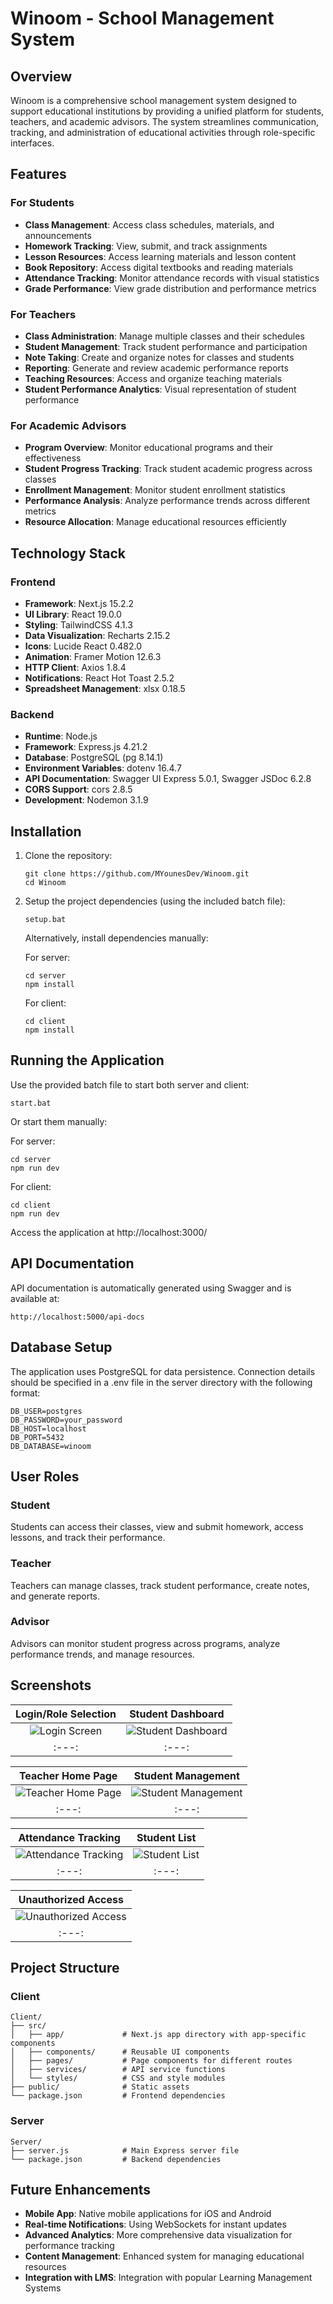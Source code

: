 # Winoom - School Management System



## Overview

Winoom is a comprehensive school management system designed to support educational institutions by providing a unified platform for students, teachers, and academic advisors. The system streamlines communication, tracking, and administration of educational activities through role-specific interfaces.

## Features

### For Students
- **Class Management**: Access class schedules, materials, and announcements
- **Homework Tracking**: View, submit, and track assignments
- **Lesson Resources**: Access learning materials and lesson content
- **Book Repository**: Access digital textbooks and reading materials
- **Attendance Tracking**: Monitor attendance records with visual statistics
- **Grade Performance**: View grade distribution and performance metrics

### For Teachers
- **Class Administration**: Manage multiple classes and their schedules
- **Student Management**: Track student performance and participation
- **Note Taking**: Create and organize notes for classes and students
- **Reporting**: Generate and review academic performance reports
- **Teaching Resources**: Access and organize teaching materials
- **Student Performance Analytics**: Visual representation of student performance

### For Academic Advisors
- **Program Overview**: Monitor educational programs and their effectiveness
- **Student Progress Tracking**: Track student academic progress across classes
- **Enrollment Management**: Monitor student enrollment statistics
- **Performance Analysis**: Analyze performance trends across different metrics
- **Resource Allocation**: Manage educational resources efficiently

## Technology Stack

### Frontend
- **Framework**: Next.js 15.2.2
- **UI Library**: React 19.0.0
- **Styling**: TailwindCSS 4.1.3
- **Data Visualization**: Recharts 2.15.2
- **Icons**: Lucide React 0.482.0
- **Animation**: Framer Motion 12.6.3
- **HTTP Client**: Axios 1.8.4
- **Notifications**: React Hot Toast 2.5.2
- **Spreadsheet Management**: xlsx 0.18.5

### Backend
- **Runtime**: Node.js
- **Framework**: Express.js 4.21.2
- **Database**: PostgreSQL (pg 8.14.1)
- **Environment Variables**: dotenv 16.4.7
- **API Documentation**: Swagger UI Express 5.0.1, Swagger JSDoc 6.2.8
- **CORS Support**: cors 2.8.5
- **Development**: Nodemon 3.1.9

## Installation

1. Clone the repository:
   ```
   git clone https://github.com/MYounesDev/Winoom.git
   cd Winoom
   ```

2. Setup the project dependencies (using the included batch file):
   ```
   setup.bat
   ```
   
   Alternatively, install dependencies manually:
   
   For server:
   ```
   cd server
   npm install
   ```
   
   For client:
   ```
   cd client
   npm install
   ```

## Running the Application

Use the provided batch file to start both server and client:
```
start.bat
```

Or start them manually:

For server:
```
cd server
npm run dev
```

For client:
```
cd client
npm run dev
```

Access the application at http://localhost:3000/

## API Documentation

API documentation is automatically generated using Swagger and is available at:
```
http://localhost:5000/api-docs
```

## Database Setup

The application uses PostgreSQL for data persistence. Connection details should be specified in a .env file in the server directory with the following format:

```
DB_USER=postgres
DB_PASSWORD=your_password
DB_HOST=localhost
DB_PORT=5432
DB_DATABASE=winoom
```

## User Roles

### Student
Students can access their classes, view and submit homework, access lessons, and track their performance.

### Teacher
Teachers can manage classes, track student performance, create notes, and generate reports.

### Advisor
Advisors can monitor student progress across programs, analyze performance trends, and manage resources.

## Screenshots

| Login/Role Selection | Student Dashboard |
|:---:|:---:|
| ![Login Screen](./Screenshots/login.png) | ![Student Dashboard](./Screenshots/dashbourd%20student.png) |
|:---:|:---:|

| Teacher Home Page | Student Management |
|:---:|:---:|
| ![Teacher Home Page](./Screenshots/teacherHomePage.png) | ![Student Management](./Screenshots/studentManagementPage.png) |
|:---:|:---:|

| Attendance Tracking | Student List |
|:---:|:---:|
| ![Attendance Tracking](./Screenshots/attendance.png) | ![Student List](./Screenshots/student-list.png) |
|:---:|:---:|

| Unauthorized Access |
|:---:|
| ![Unauthorized Access](./Screenshots/Unauthorized.png) |
|:---:|

## Project Structure

### Client
```
Client/
├── src/
│   ├── app/             # Next.js app directory with app-specific components
│   ├── components/      # Reusable UI components
│   ├── pages/           # Page components for different routes
│   ├── services/        # API service functions
│   └── styles/          # CSS and style modules
├── public/              # Static assets
└── package.json         # Frontend dependencies
```

### Server
```
Server/
├── server.js            # Main Express server file
└── package.json         # Backend dependencies
```

## Future Enhancements

- **Mobile App**: Native mobile applications for iOS and Android
- **Real-time Notifications**: Using WebSockets for instant updates
- **Advanced Analytics**: More comprehensive data visualization for performance tracking
- **Content Management**: Enhanced system for managing educational resources
- **Integration with LMS**: Integration with popular Learning Management Systems


